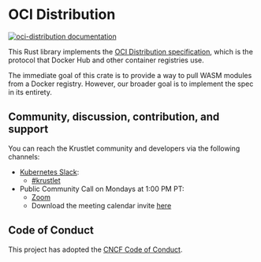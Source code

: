 # OCI Distribution

[![oci-distribution documentation](https://docs.rs/oci-distribution/badge.svg)](https://docs.rs/oci-distribution)

This Rust library implements the
[OCI Distribution specification](https://github.com/opencontainers/distribution-spec/blob/master/spec.md),
which is the protocol that Docker Hub and other container registries use.

The immediate goal of this crate is to provide a way to pull WASM modules from
a Docker registry. However, our broader goal is to implement the spec in its
entirety.

## Community, discussion, contribution, and support

You can reach the Krustlet community and developers via the following channels:

- [Kubernetes Slack](https://kubernetes.slack.com):
  - [#krustlet](https://kubernetes.slack.com/messages/krustlet)
- Public Community Call on Mondays at 1:00 PM PT:
  - [Zoom](https://us04web.zoom.us/j/71695031152?pwd=T0g1d0JDZVdiMHpNNVF1blhxVC9qUT09)
  - Download the meeting calendar invite
    [here](./community_meeting.ics)

## Code of Conduct

This project has adopted the [CNCF Code of
Conduct](https://github.com/cncf/foundation/blob/master/code-of-conduct.md).
